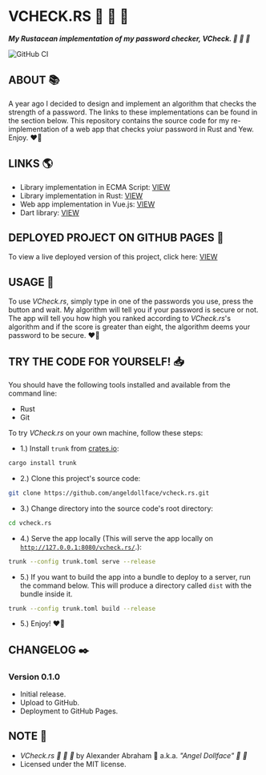 # VCHECK.RS :ribbon: :rocket: :crab:

***My Rustacean implementation of my password checker, VCheck. :ribbon: :rocket: :crab:***

![GitHub CI](https://github.com/angeldollface/vcheck.rs/actions/workflows/yew.yml/badge.svg)

## ABOUT :books:

A year ago I decided to design and implement an algorithm that checks the strength of a password. The links to these implementations can be found in the section below. This repository contains the source code for my re-implementation of a web app that checks yoiur password in Rust and Yew. Enjoy. :heart_on_fire:

## LINKS :earth_americas:

- Library implementation in ECMA Script: [VIEW](https://github.com/angeldollface/vulcheck)
- Library implementation in Rust: [VIEW](https://github.com/angeldollface/flek)
- Web app implementation in Vue.js: [VIEW](https://github.com/angeldollface/vcheck)
- Dart library: [VIEW](https://angeldollface/securitycheck)

## DEPLOYED PROJECT ON GITHUB PAGES :rocket:

To view a live deployed version of this project, click here: [VIEW](https://angeldollface.art/vcheck.rs)

## USAGE :hammer:

To use *VCheck.rs*, simply type in one of the passwords you use, press the button and wait. My algorithm will tell you if your password is secure or not. The app will tell you how high you ranked according to *VCheck.rs*'s algorithm and if the score is greater than eight, the algorithm deems your password to be secure. :heart_on_fire:

## TRY THE CODE FOR YOURSELF! :inbox_tray:

You should have the following tools installed and available from the command line:

- Rust
- Git

To try *VCheck.rs* on your own machine, follow these steps:

- 1.) Install `trunk` from [crates.io](https://crates.io/crates/trunk):

```bash
cargo install trunk
```

- 2.) Clone this project's source code:

```bash
git clone https://github.com/angeldollface/vcheck.rs.git
```

- 3.) Change directory into the source code's root directory:

```bash
cd vcheck.rs
```

- 4.) Serve the app locally (This will serve the app locally on [`http://127.0.0.1:8080/vcheck.rs/`](http://127.0.0.1:8080/vcheck.rs/).):

```bash
trunk --config trunk.toml serve --release
```

- 5.) If you want to build the app into a bundle to deploy to a server, run the command below. This will produce a directory called `dist` with the bundle inside it.

```bash
trunk --config trunk.toml build --release
```

- 5.) Enjoy! :heart_on_fire:


## CHANGELOG :black_nib:

### Version 0.1.0

- Initial release.
- Upload to GitHub.
- Deployment to GitHub Pages.

## NOTE :scroll:

- *VCheck.rs :ribbon: :rocket: :crab:* by Alexander Abraham :black_heart: a.k.a. *"Angel Dollface" :dolls: :ribbon:*
- Licensed under the MIT license.
